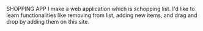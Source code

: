 SHOPPING APP
I make a web application which is schopping list.
I'd like to learn functionalities like removing from list, adding new items, and drag and drop by adding them on this site.